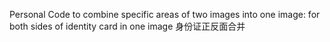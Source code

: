 Personal Code to combine specific areas of two images into one image: for both sides of identity card in one image
身份证正反面合并
